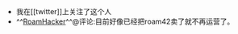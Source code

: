 - 我在[[twitter]]上关注了这个人
- ^^[RoamHacker](https://twitter.com/roamhacker)^^@评论:目前好像已经把roam42卖了就不再运营了。
